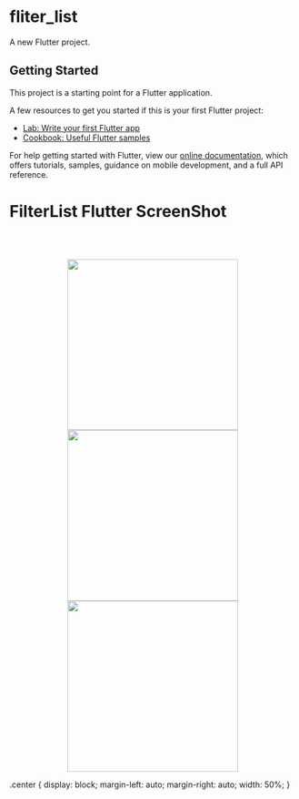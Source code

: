# fliter_list

A new Flutter project.

## Getting Started

This project is a starting point for a Flutter application.

A few resources to get you started if this is your first Flutter project:

- [Lab: Write your first Flutter app](https://flutter.dev/docs/get-started/codelab)
- [Cookbook: Useful Flutter samples](https://flutter.dev/docs/cookbook)

For help getting started with Flutter, view our
[online documentation](https://flutter.dev/docs), which offers tutorials,
samples, guidance on mobile development, and a full API reference.
<p align="center">
<h1><b>FilterList Flutter ScreenShot</b></h1>
<BR>
  <br>

<p align = "center">
  <img margin-left: auto;
  margin-right: auto; align="center" src = "https://user-images.githubusercontent.com/40542971/85994769-77d00f80-ba22-11ea-8764-42aae4f6d0fe.png" width = "300"/>
   <img src = "https://user-images.githubusercontent.com/40542971/85994771-7999d300-ba22-11ea-87fc-4bec623e724a.png" width = "300"/>
   <img src = "https://user-images.githubusercontent.com/40542971/85994774-7999d300-ba22-11ea-931d-0e6480039e69.png" width = "300"/>
</p></p>
.center {
  display: block;
  margin-left: auto;
  margin-right: auto;
  width: 50%;
}
